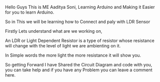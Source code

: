 Hello Guys This is ME Aaditya Soni, Learning Arduino and Making it Easier for you to learn Arduino.

So in This we will be learning how to Connect and paly with LDR Sensor

Firstly Lets understand what are we working on,

An LDR or Light Dependent Resistor is a type of resistor whose resistance will change with the level of light we are ambienting on it.

In Simple words the more light the more resistance it will show you.

So getting Forward I have Shared the Circuit Diagram and code with you, you can take help and if you have any Problem you can leave a comment here.